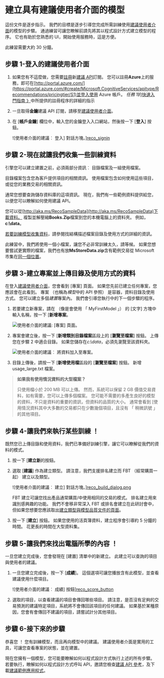 <properties
    pageTitle="建置模型與 Recommnendations UI |Microsoft Azure"
    description="Azure 電腦學習建議-建置與建議 UI 模型"
    services="cognitive-services"
    documentationCenter=""
    authors="luiscabrer"
    manager="jhubbard"
    editor="cgronlun"/>

<tags
    ms.service="cognitive-services"
    ms.workload="data-services"
    ms.tgt_pltfrm="na"
    ms.devlang="na"
    ms.topic="article"
    ms.date="10/11/2016"
    ms.author="luisca"/>

# <a name="building-a-model-with-the-recommendations-ui"></a>建立具有建議使用者介面的模型

這份文件是逐步指示。 我們的目標是逐步引導您完成所需訓練使用[建議使用者介面](https://recommendations-portal.azurewebsites.net/)的模型的步驟。
通過練習可讓您瞭解前請先將其以程式設計方式建立模型的程序。 它也有助於您熟悉的 UI，開始使用服務時，這是方便。

此練習需要大約 30 分鐘。

<a name="Step1"></a>
## <a name="step-1---sign-in-to-the-recommendations-ui"></a>步驟 1-登入的建議使用者介面 ##

1. 如果您有不這麼做，您需要[註冊](https://portal.azure.com/#create/Microsoft.CognitiveServices/apitype/Recommendations/pricingtier/S1)新[建議 API](https://www.microsoft.com/cognitive-services/en-us/recommendations-api)訂閱。 您可以註冊**Azure**上的服務，即可在[http://portal.azure.com/](https://portal.azure.com/#create/Microsoft.CognitiveServices/apitype/Recommendations/pricingtier/S1)並登入使用 Azure 帳戶。 *任務 1*的[快速入門指南 》](cognitive-services-recommendations-quick-start.md)中所提供的註冊程序的詳細的指示 

1. 一旦取得**金鑰**建議 API 訂閱，請移至[建議使用者介面](https://recommendations-portal.azurewebsites.net/)。 

1. 在 [**帳戶金鑰**] 欄位中，輸入您的金鑰登入入口網站，然後按一下 [**登入**] 按鈕。

    ![使用者介面的建議︰ 登入] 對話方塊。][reco_signin]


<a name="Step2"></a>
## <a name="step-2---lets-gather-some-training-data"></a>步驟 2-現在就讓我們收集一些訓練資料 ##

引擎您可以建立建置之前，必須兩部分資訊︰ 目錄檔案及一組使用檔案。 

目錄檔案包含您為客戶提供項目的相關資訊。 使用檔案包含如何使用這些項目，或從您的業務交易的相關資訊。

通常您想要查詢儲存資料庫的這項資訊。 現在，我們有一些範例資料提供給您，以便您可以瞭解如何使用建議 API。

您可以從[http://aka.ms/RecoSampleData](http://aka.ms/RecoSampleData)下載資料。 複製並解壓縮**Books.Zip**檔案到您的本機電腦上的資料夾。 例如， **c:\data**。

[若要訓練模型收集資料](cognitive-services-recommendations-collecting-data.md)，請參閱找結構描述檔案目錄及使用方式的詳細的資訊。
 
此練習中，我們將使用一個小檔案，讓您不必非常訓練太久，請等候。 如果您想要嘗試更實際的檔案，我們也有放**MsStoreData.zip**含有範例交易從 Microsoft 市集在[同一個位置](http://aka.ms/RecoSampleData)。

<a name="Step3"></a>
## <a name="step-3---create-a-project-and-upload-catalog-and-usage-data"></a>步驟 3-建立專案並上傳目錄及使用方式的資料 ##

在登入[建議使用者介面](https://recommendations-portal.azurewebsites.net/)，您會看到 [專案] 頁面。 如果您先前已建立任何專案，您應該會在此看到。
專案 （也稱為*模型*中的 API 參照） 是容器，資料目錄及使用方式。 您可以建立多個*建置*專案內。 我們會引導您執行中的下一個步驟的程序。

1. 若要建立新專案，請在 （像是會使用 「 MyFirstModel 」） 的 [文字] 方塊中輸入名稱，按一下 [**新增專案**。
 
    ![使用者介面的建議: [專案] 頁面。][reco_projects]

1. 專案會建立後，按一下 [**新增類別目錄檔案**區段上的 [**瀏覽至檔案**] 按鈕。 上傳您在步驟 2 中適合目錄。 如果您儲存在*c:\data*，必須先瀏覽至該資料夾。

    ![使用者介面的建議︰ 將資料加入至專案。][reco_firstmodel]

1. 目錄上傳後，請按一下 [**新增使用檔**區段的 [**瀏覽至檔案**] 按鈕。 新增 usage_large.txt 檔案。

> **如果我有使用情況資料的大型檔案？**
>
> 只使用檔小於 200 MB 可以上傳。 然而，系統可以保留 2 GB 價值交易資料，如有需要，您可以上傳多個檔案。
> 您可能不需要的多產生良好的模型的資料，不只是資料的重要的資訊，但資料的品質的大小。 通常會看到 [使用情況資料其中大多數的交易都只在少數幾個項目，且沒有 「 稍微訊號 」 的其他項目。

<a name="Step4"></a>
## <a name="step-4---lets-do-some-training"></a>步驟 4-讓我們來執行某些訓練 ！ ##

既然您已上傳目錄和使用資料，我們已準備好訓練引擎，讓它可以瞭解從我們的資料的模式。

1.  按一下 [**建立新**的按鈕。

1.  選取 [**建議**] 作為建立類型。 請注意，我們支援排名建立而 FBT （經常購買一起） 建立以及類型。

    ![使用者介面的建議︰ 建立] 對話方塊。][reco_build_dialog.png]


    FBT 建立可讓您找出產品通常購買/中使用相同的交易的模式。
    排名建立用來識別感興趣的功能。 
    我們不會移非常深入 FBT 或排名會建立在此研討會中，但如果您想要您應該取出[建立類型與模型品質文件的頁面](cognitive-services-recommendations-buildtypes.md)。

1. 按一下 [**建立**] 按鈕。 如果您使用的活頁簿資料，建立程序會引導約 5 分鐘的時間。 花更長的時間在大型資料集。

<a name="Step5"></a>
## <a name="step-5---lets-find-out-what-the-machine-learned"></a>步驟 5-讓我們來找出電腦所學的內容 ！ ##

一旦您建立完成後，您會發現在 [建置] 清單中的新建立。 此建立可以查詢的項目與使用者的建議。

1. 一旦您建立完成後，按一下 [**成績**]。 這個選項可讓您播放含有此模型，並查看建議使用什麼項目。

    ![使用者介面的建議︰ 成績] 按鈕][reco_score_button]

1. 選取的項目，以查看建議的項目會傳回哪些項目。 請注意，是否沒有足夠的交易預測的建議特定項目，系統將不會傳回該項目的任何建議。  如果基於某種原因，您會有會傳回不建議的項目，請嘗試計分其他項目。

<a name="Step6"></a>
## <a name="step-6---next-steps"></a>步驟 6-接下來的步驟 ##
恭喜您 ！ 您有訓練模型，而且再向模型中的建議。  建議使用者介面是實用的工具，可讓您查看專案的狀態，並在建置。 

現在您擁有一個模型，您可能要瞭解如何以程式設計方式執行上述的所有步驟。 若要執行，瞭解如何以程式設計方式呼叫 API，邀請您檢查[建議 API 參考](http://go.microsoft.com/fwlink/?LinkId=759348)，及下載[建議範例應用程式](http://go.microsoft.com/fwlink/?LinkID=759344)。


[reco_signin]:../media/cognitive-services/reco_signin.PNG
[reco_projects]:../media/cognitive-services/reco_projects.PNG
[reco_firstmodel]:../media/cognitive-services/reco_firstmodel.png
[reco_build_dialog.png]:../media/cognitive-services/reco_build_dialog.png
[reco_score_button]:../media/cognitive-services/reco_score_button.png
